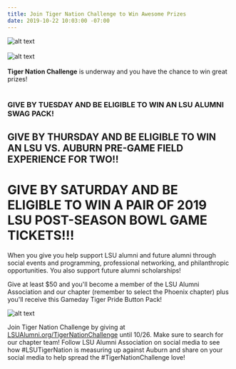```yaml
---
title: Join Tiger Nation Challenge to Win Awesome Prizes
date: 2019-10-22 10:03:00 -07:00
---
```


![alt text](https://lsu-phoenix-alumni.github.io/assets/img/PhxAlumni.png)  
<br>
![alt text](https://lsu-phoenix-alumni.github.io/assets/img/TigerNationChallenge2019.png)  
<br>
**Tiger Nation Challenge** is underway and you have the chance to win great prizes!  
<br>
### GIVE BY TUESDAY AND BE ELIGIBLE TO WIN AN LSU ALUMNI SWAG PACK! ###  
## GIVE BY THURSDAY AND BE ELIGIBLE TO WIN AN LSU VS. AUBURN PRE-GAME FIELD EXPERIENCE FOR TWO!! ##  
# GIVE BY SATURDAY AND BE ELIGIBLE TO WIN A PAIR OF 2019 LSU POST-SEASON BOWL GAME TICKETS!!! #  
  
When you give you help support LSU alumni and future alumni through social events and programming, professional networking, and philanthropic opportunities. You also support future alumni scholarships!  
  
Give at least $50 and you'll become a member of the LSU Alumni Association and our chapter (remember to select the Phoenix chapter) plus you'll receive this Gameday Tiger Pride Button Pack!  
  
![alt text](https://lsu-phoenix-alumni.github.io/assets/img/TNCButtons.png)  
  
Join Tiger Nation Challenge by giving at [LSUAlumni.org/TigerNationChallenge](https://www.classy.org/campaign/tiger-nation-challenge/c250841) until 10/26. Make sure to search for our chapter team!
Follow LSU Alumni Association on social media to see how #LSUTigerNation is measuring up against Auburn and share on your social media to help spread the #TigerNationChallenge love!  